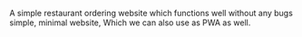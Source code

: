 A simple restaurant ordering website which functions well without any bugs simple, minimal website, Which we can also use as PWA as well.
